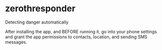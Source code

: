 # zerothresponder
Detecting danger automatically

After installing the app, and BEFORE running it, go into your phone settings and grant the app permissions to contacts, location, and sending SMS messages.

